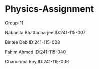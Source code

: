 # Physics-Assignment
Group-11

Nabanita Bhattacharjee    ID:241-115-007

Bintee Deb                ID:241-115-008

Fahim Ahmed               ID:241-115-040

Chandrima Roy             ID:241-115-006
